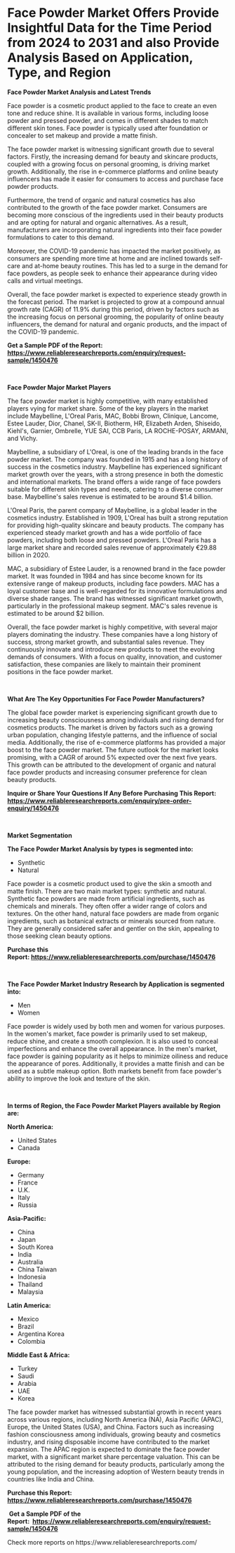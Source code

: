 <p><h1>Face Powder Market Offers Provide Insightful Data for the Time Period from 2024 to 2031 and also Provide Analysis Based on Application, Type, and Region</h1></p><p><strong>Face Powder Market Analysis and Latest Trends</strong></p>
<p><p>Face powder is a cosmetic product applied to the face to create an even tone and reduce shine. It is available in various forms, including loose powder and pressed powder, and comes in different shades to match different skin tones. Face powder is typically used after foundation or concealer to set makeup and provide a matte finish.</p><p>The face powder market is witnessing significant growth due to several factors. Firstly, the increasing demand for beauty and skincare products, coupled with a growing focus on personal grooming, is driving market growth. Additionally, the rise in e-commerce platforms and online beauty influencers has made it easier for consumers to access and purchase face powder products.</p><p>Furthermore, the trend of organic and natural cosmetics has also contributed to the growth of the face powder market. Consumers are becoming more conscious of the ingredients used in their beauty products and are opting for natural and organic alternatives. As a result, manufacturers are incorporating natural ingredients into their face powder formulations to cater to this demand.</p><p>Moreover, the COVID-19 pandemic has impacted the market positively, as consumers are spending more time at home and are inclined towards self-care and at-home beauty routines. This has led to a surge in the demand for face powders, as people seek to enhance their appearance during video calls and virtual meetings.</p><p>Overall, the face powder market is expected to experience steady growth in the forecast period. The market is projected to grow at a compound annual growth rate (CAGR) of 11.9% during this period, driven by factors such as the increasing focus on personal grooming, the popularity of online beauty influencers, the demand for natural and organic products, and the impact of the COVID-19 pandemic.</p></p>
<p><strong>Get a Sample PDF of the Report:&nbsp; <a href="https://www.reliableresearchreports.com/enquiry/request-sample/1450476">https://www.reliableresearchreports.com/enquiry/request-sample/1450476</a></strong></p>
<p>&nbsp;</p>
<p><strong>Face Powder Major Market Players</strong></p>
<p><p>The face powder market is highly competitive, with many established players vying for market share. Some of the key players in the market include Maybelline, L'Oreal Paris, MAC, Bobbi Brown, Clinique, Lancome, Estee Lauder, Dior, Chanel, SK-II, Biotherm, HR, Elizabeth Arden, Shiseido, Kiehl's, Garnier, Ombrelle, YUE SAI, CCB Paris, LA ROCHE-POSAY, ARMANI, and Vichy.</p><p>Maybelline, a subsidiary of L'Oreal, is one of the leading brands in the face powder market. The company was founded in 1915 and has a long history of success in the cosmetics industry. Maybelline has experienced significant market growth over the years, with a strong presence in both the domestic and international markets. The brand offers a wide range of face powders suitable for different skin types and needs, catering to a diverse consumer base. Maybelline's sales revenue is estimated to be around $1.4 billion.</p><p>L'Oreal Paris, the parent company of Maybelline, is a global leader in the cosmetics industry. Established in 1909, L'Oreal has built a strong reputation for providing high-quality skincare and beauty products. The company has experienced steady market growth and has a wide portfolio of face powders, including both loose and pressed powders. L'Oreal Paris has a large market share and recorded sales revenue of approximately €29.88 billion in 2020.</p><p>MAC, a subsidiary of Estee Lauder, is a renowned brand in the face powder market. It was founded in 1984 and has since become known for its extensive range of makeup products, including face powders. MAC has a loyal customer base and is well-regarded for its innovative formulations and diverse shade ranges. The brand has witnessed significant market growth, particularly in the professional makeup segment. MAC's sales revenue is estimated to be around $2 billion.</p><p>Overall, the face powder market is highly competitive, with several major players dominating the industry. These companies have a long history of success, strong market growth, and substantial sales revenue. They continuously innovate and introduce new products to meet the evolving demands of consumers. With a focus on quality, innovation, and customer satisfaction, these companies are likely to maintain their prominent positions in the face powder market.</p></p>
<p>&nbsp;</p>
<p><strong>What Are The Key Opportunities For Face Powder Manufacturers?</strong></p>
<p><p>The global face powder market is experiencing significant growth due to increasing beauty consciousness among individuals and rising demand for cosmetics products. The market is driven by factors such as a growing urban population, changing lifestyle patterns, and the influence of social media. Additionally, the rise of e-commerce platforms has provided a major boost to the face powder market. The future outlook for the market looks promising, with a CAGR of around 5% expected over the next five years. This growth can be attributed to the development of organic and natural face powder products and increasing consumer preference for clean beauty products.</p></p>
<p><strong>Inquire or Share Your Questions If Any Before Purchasing This Report: <a href="https://www.reliableresearchreports.com/enquiry/pre-order-enquiry/1450476">https://www.reliableresearchreports.com/enquiry/pre-order-enquiry/1450476</a></strong></p>
<p>&nbsp;</p>
<p><strong>Market Segmentation</strong></p>
<p><strong>The Face Powder Market Analysis by types is segmented into:</strong></p>
<p><ul><li>Synthetic</li><li>Natural</li></ul></p>
<p><p>Face powder is a cosmetic product used to give the skin a smooth and matte finish. There are two main market types: synthetic and natural. Synthetic face powders are made from artificial ingredients, such as chemicals and minerals. They often offer a wider range of colors and textures. On the other hand, natural face powders are made from organic ingredients, such as botanical extracts or minerals sourced from nature. They are generally considered safer and gentler on the skin, appealing to those seeking clean beauty options.</p></p>
<p><strong>Purchase this Report:&nbsp;<a href="https://www.reliableresearchreports.com/purchase/1450476">https://www.reliableresearchreports.com/purchase/1450476</a></strong></p>
<p>&nbsp;</p>
<p><strong>The Face Powder Market Industry Research by Application is segmented into:</strong></p>
<p><ul><li>Men</li><li>Women</li></ul></p>
<p><p>Face powder is widely used by both men and women for various purposes. In the women's market, face powder is primarily used to set makeup, reduce shine, and create a smooth complexion. It is also used to conceal imperfections and enhance the overall appearance. In the men's market, face powder is gaining popularity as it helps to minimize oiliness and reduce the appearance of pores. Additionally, it provides a matte finish and can be used as a subtle makeup option. Both markets benefit from face powder's ability to improve the look and texture of the skin.</p></p>
<p>&nbsp;</p>
<p><strong>In terms of Region, the Face Powder Market Players available by Region are:</strong></p>
<p>
    <p> <strong> North America: </strong>
        <ul>
            <li>United States</li>
            <li>Canada</li>
        </ul>
        </p> 
    <p> <strong> Europe: </strong>
        <ul>
            <li>Germany</li>
            <li>France</li>
            <li>U.K.</li>
            <li>Italy</li>
            <li>Russia</li>
        </ul>
        </p> 
    <p> <strong> Asia-Pacific: </strong>
        <ul>
            <li>China</li>
            <li>Japan</li>
            <li>South Korea</li>
            <li>India</li>
            <li>Australia</li>
            <li>China Taiwan</li>
            <li>Indonesia</li>
            <li>Thailand</li>
            <li>Malaysia</li>
        </ul>
        </p> 
    <p> <strong> Latin America: </strong>
        <ul>
            <li>Mexico</li>
            <li>Brazil</li>
            <li>Argentina Korea</li>
            <li>Colombia</li>
        </ul>
        </p> 
    <p> <strong> Middle East & Africa: </strong>
        <ul>
            <li>Turkey</li>
            <li>Saudi</li>
            <li>Arabia</li>
            <li>UAE</li>
            <li>Korea</li>
        </ul>
    </p>
    </p>
<p><p>The face powder market has witnessed substantial growth in recent years across various regions, including North America (NA), Asia Pacific (APAC), Europe, the United States (USA), and China. Factors such as increasing fashion consciousness among individuals, growing beauty and cosmetics industry, and rising disposable income have contributed to the market expansion. The APAC region is expected to dominate the face powder market, with a significant market share percentage valuation. This can be attributed to the rising demand for beauty products, particularly among the young population, and the increasing adoption of Western beauty trends in countries like India and China.</p></p>
<p><strong>Purchase this Report: <a href="https://www.reliableresearchreports.com/purchase/1450476">https://www.reliableresearchreports.com/purchase/1450476</a></strong></p>
<p>&nbsp;<strong>Get a Sample PDF of the Report:&nbsp;&nbsp;<a href="https://www.reliableresearchreports.com/enquiry/request-sample/1450476">https://www.reliableresearchreports.com/enquiry/request-sample/1450476</a></strong></p>
<p><strong></strong></p>
<p>Check more reports on https://www.reliableresearchreports.com/</p>